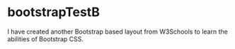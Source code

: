 # bootstrapTestB

I have created another Bootstrap based layout from W3Schools to learn the abilities of Bootstrap CSS.
